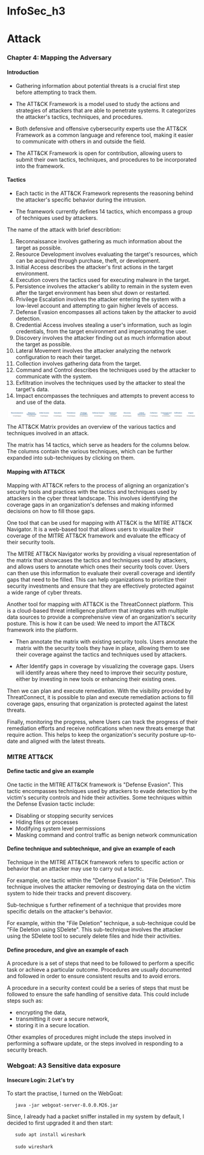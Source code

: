 # InfoSec_h3
# Attack

### Chapter 4: Mapping the Adversary
#### Introduction

* Gathering information about potential threats is a crucial first step before attempting to track them.

* The ATT&CK Framework is a model used to study the actions and strategies of attackers that are able to penetrate systems. It categorizes the attacker's tactics, techniques, and procedures.

* Both defensive and offensive cybersecurity experts use the ATT&CK Framework as a common language and reference tool, making it easier to communicate with others in and outside the field.

* The ATT&CK Framework is open for contribution, allowing users to submit their own tactics, techniques, and procedures to be incorporated into the framework.

#### Tactics

* Each tactic in the ATT&CK Framework represents the reasoning behind the attacker's specific behavior during the intrusion.

* The framework currently defines 14 tactics, which encompass a group of techniques used by attackers.

The name of the attack with brief describtion: 

1. Reconnaissance involves gathering as much information about the target as possible.
2. Resource Development involves evaluating the target's resources, which can be acquired through purchase, theft, or development.
3. Initial Access describes the attacker's first actions in the target environment.
4. Execution covers the tactics used for executing malware in the target.
5. Persistence involves the attacker's ability to remain in the system even after the target environment has been shut down or restarted.
6. Privilege Escalation involves the attacker entering the system with a low-level account and attempting to gain higher levels of access.
7. Defense Evasion encompasses all actions taken by the attacker to avoid detection.
8. Credential Access involves stealing a user's information, such as login credentials, from the target environment and impersonating the user.
9. Discovery involves the attacker finding out as much information about the target as possible.
10. Lateral Movement involves the attacker analyzing the network configuration to reach their target.
11. Collection involves gathering data from the target.
12. Command and Control describes the techniques used by the attacker to communicate with the system.
13. Exfiltration involves the techniques used by the attacker to steal the target's data.
14. Impact encompasses the techniques and attempts to prevent access to and use of the data.

![14 Tactics](1.JPG)

The ATT&CK Matrix provides an overview of the various tactics and techniques involved in an attack.

The matrix has 14 tactics, which serve as headers for the columns below. The columns contain the various techniques, which can be further expanded into sub-techniques by clicking on them.


#### Mapping with ATT&CK

Mapping with ATT&CK refers to the process of aligning an organization's security tools and practices with the tactics and techniques used by attackers in the cyber threat landscape. This involves identifying the coverage gaps in an organization's defenses and making informed decisions on how to fill those gaps.

One tool that can be used for mapping with ATT&CK is the MITRE ATT&CK Navigator. It is a web-based tool that allows users to visualize their coverage of the MITRE ATT&CK framework and evaluate the efficacy of their security tools.

The MITRE ATT&CK Navigator works by providing a visual representation of the matrix that showcases the tactics and techniques used by attackers, and allows users to annotate which ones their security tools cover. Users can then use this information to evaluate their overall coverage and identify gaps that need to be filled. This can help organizations to prioritize their security investments and ensure that they are effectively protected against a wide range of cyber threats.


Another tool for mapping with ATT&CK is the ThreatConnect platform. This is a cloud-based threat intelligence platform that integrates with multiple data sources to provide a comprehensive view of an organization's security posture.
This is how it can be used: 
We need to import the ATT&CK framework into the platform. 

* Then annotate the matrix with existing security tools. Users annotate the matrix with the security tools they have in place, allowing them to see their coverage against the tactics and techniques used by attackers. 

* After Identify gaps in coverage by visualizing the coverage gaps. Users will identify areas where they need to improve their security posture, either by investing in new tools or enhancing their existing ones.


Then we can plan and execute remediation. With the visibility provided by ThreatConnect, it is possible to plan and execute remediation actions to fill coverage gaps, ensuring that organization is protected against the latest threats.

Finally, monitoring the progress, where Users can track the progress of their remediation efforts and receive notifications when new threats emerge that require action. This helps to keep the organization's security posture up-to-date and aligned with the latest threats.



### MITRE ATT&CK

#### Define tactic and give an example

One tactic in the MITRE ATT&CK framework is "Defense Evasion". This tactic encompasses techniques used by attackers to evade detection by the victim's security controls and hide their activities. Some techniques within the Defense Evasion tactic include:

* Disabling or stopping security services
* Hiding files or processes
* Modifying system level permissions
* Masking command and control traffic as benign network communication


#### Define technique and subtechnique, and give an example of each

Technique in the MITRE ATT&CK framework refers to specific action or behavior that an attacker may use to carry out a tactic.

For example, one tactic within the "Defense Evasion" is "File Deletion". This technique involves the attacker removing or destroying data on the victim system to hide their tracks and prevent discovery.

Sub-technique s further refinement of a technique that provides more specific details on the attacker's behavior.

For example, within the "File Deletion" technique, a sub-technique could be "File Deletion using SDelete". This sub-technique involves the attacker using the SDelete tool to securely delete files and hide their activities.


#### Define procedure, and give an example of each

A procedure is a set of steps that need to be followed to perform a specific task or achieve a particular outcome. Procedures are usually documented and followed in order to ensure consistent results and to avoid errors.

A procedure in a security context could be a series of steps that must be followed to ensure the safe handling of sensitive data. This could include steps such as:

* encrypting the data, 
* transmitting it over a secure network, 
* storing it in a secure location. 

Other examples of procedures might include the steps involved in performing a software update, or the steps involved in responding to a security breach.



### Webgoat: A3 Sensitive data exposure
#### Insecure Login: 2 Let's try

To start the practise, I turned on the WebGoat: 

       java -jar webgoat-server-8.0.0.M26.jar
       
Since, I already had a packet sniffer installed in my system by default, I decided to first upgraded it and then start: 

       sudo apt install wireshark
       
       sudo wireshark
       
       
